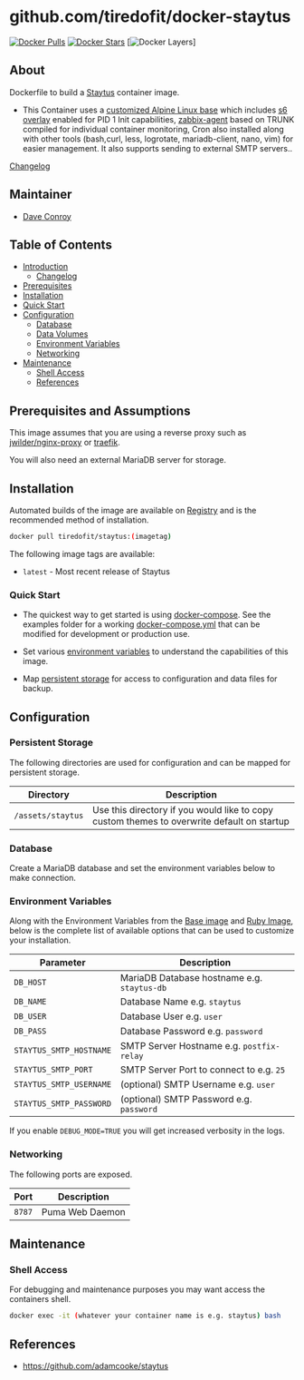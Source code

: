 # github.com/tiredofit/docker-staytus

[![Docker Pulls](https://img.shields.io/docker/pulls/tiredofit/staytus.svg)](https://hub.docker.com/r/tiredofit/staytus)
[![Docker Stars](https://img.shields.io/docker/stars/tiredofit/staytus.svg)](https://hub.docker.com/r/tiredofit/staytus)
[![Docker Layers](https://images.microbadger.com/badges/image/tiredofit/staytus.svg)]

## About

Dockerfile to build a [Staytus](https://github.com/adamcooke/staytus)  container image.

* This Container uses a [customized Alpine Linux base](https://hub.docker.com/r/tiredofit/alpine) which includes [s6 overlay](https://github.com/just-containers/s6-overlay) enabled for PID 1 Init capabilities, [zabbix-agent](https://zabbix.org) based on TRUNK compiled for individual container monitoring, Cron also installed along with other tools (bash,curl, less, logrotate, mariadb-client, nano, vim) for easier management. It also supports sending to external SMTP servers..


[Changelog](CHANGELOG.md)

## Maintainer

- [Dave Conroy](https://github.com/tiredofit/)

## Table of Contents

- [Introduction](#introduction)
    - [Changelog](CHANGELOG.md)
- [Prerequisites](#prerequisites)
- [Installation](#installation)
- [Quick Start](#quick-start)
- [Configuration](#configuration)
    - [Database](#database)
    - [Data Volumes](#data-volumes)
    - [Environment Variables](#environmentvariables)   
    - [Networking](#networking)
- [Maintenance](#maintenance)
    - [Shell Access](#shell-access)
   - [References](#references)

## Prerequisites and Assumptions

This image assumes that you are using a reverse proxy such as [jwilder/nginx-proxy](https://github.com/jwilder/nginx-proxy) or [traefik](https://github.com/traefik/traefik).

You will also need an external MariaDB server for storage.

## Installation

Automated builds of the image are available on [Registry](https://hub.docker.com/r/tiredofit/staytus) and is the recommended method of installation.


```bash
docker pull tiredofit/staytus:(imagetag)
```

The following image tags are available:

* `latest` - Most recent release of Staytus

### Quick Start

* The quickest way to get started is using [docker-compose](https://docs.docker.com/compose/). See the examples folder for a working [docker-compose.yml](examples/docker-compose.yml) that can be modified for development or production use.

* Set various [environment variables](#environment-variables) to understand the capabilities of this image.
* Map [persistent storage](#data-volumes) for access to configuration and data files for backup.

## Configuration

### Persistent Storage

The following directories are used for configuration and can be mapped for persistent storage.

| Directory | Description |
|-----------|-------------|
| `/assets/staytus` | Use this directory if you would like to copy custom themes to overwrite default on startup |

### Database

Create a MariaDB database and set the environment variables below to make connection.

### Environment Variables

Along with the Environment Variables from the [Base image](https://hub.docker.com/r/tiredofit/alpine) and [Ruby Image](https://hub.docker.com/r/tiredofit/ruby), below is the complete list of available options that can be used to customize your installation.

| Parameter | Description |
|-----------|-------------|
| `DB_HOST` | MariaDB Database hostname e.g. `staytus-db` |
| `DB_NAME` | Database Name e.g. `staytus` |
| `DB_USER` | Database User e.g. `user` |
| `DB_PASS` | Database Password e.g. `password` |
| `STAYTUS_SMTP_HOSTNAME` | SMTP Server Hostname e.g. `postfix-relay` |
| `STAYTUS_SMTP_PORT` | SMTP Server Port to connect to e.g. `25` |
| `STAYTUS_SMTP_USERNAME` | (optional) SMTP Username e.g. `user` |
| `STAYTUS_SMTP_PASSWORD` | (optional) SMTP Password e.g. `password` |

If you enable `DEBUG_MODE=TRUE` you will get increased verbosity in the logs.

### Networking

The following ports are exposed.

| Port      | Description |
|-----------|-------------|
| `8787`    | Puma Web Daemon | 		    |

## Maintenance
### Shell Access

For debugging and maintenance purposes you may want access the containers shell. 

```bash
docker exec -it (whatever your container name is e.g. staytus) bash
```

## References

* https://github.com/adamcooke/staytus

